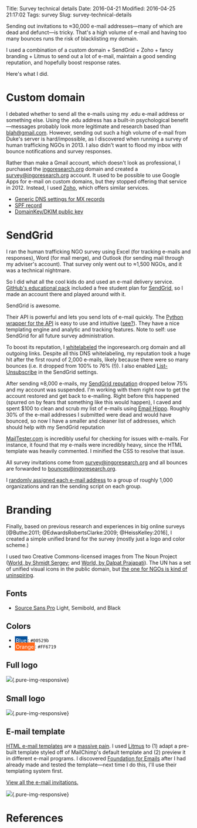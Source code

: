 Title: Survey technical details
Date: 2016-04-21
Modified: 2016-04-25 21:17:02
Tags: survey
Slug: survey-technical-details

Sending out invitations to ≈30,000 e-mail addresses—many of which are dead and defunct—is tricky. That's a high volume of e-mail and having too many bounces runs the risk of blacklisting my domain.

I used a combination of a custom domain + SendGrid + Zoho + fancy branding + Litmus to send out a lot of e-mail, maintain a good sending reputation, and hopefully boost response rates.

Here's what I did.


# Custom domain

I debated whether to send all the e-mails using my .edu e-mail address or something else. Using the .edu address has a built-in psychological benefit—messages probably look more legitimate and research based than blah@gmail.com. However, sending out such a high volume of e-mail from Duke's server is hard/impossible, as I discovered when running a survey of human trafficking NGOs in 2013. I also didn't want to flood my inbox with bounce notifications and survey responses.

Rather than make a Gmail account, which doesn't look as professional, I purchased the [ingoresearch.org](https://www.ingoresearch.org/) domain and created a survey@ingoresearch.org account. It used to be possible to use Google Apps for e-mail on custom domains, but they stopped offering that service in 2012. Instead, I used [Zoho](https://www.zoho.com/), which offers similar services.

- [Generic DNS settings for MX records](https://www.zoho.com/mail/help/adminconsole/configure-email-delivery.html)
- [SPF record](https://www.zoho.com/mail/help/adminconsole/spf-configuration.html)
- [DomainKey/DKIM public key](https://www.zoho.com/mail/help/adminconsole/domain-keys-configuration.html)


# SendGrid

I ran the human trafficking NGO survey using Excel (for tracking e-mails and responses), Word (for mail merge), and Outlook (for sending mail through my adviser's account). That survey only went out to ≈1,500 NGOs, and it was a technical nightmare.

So I did what all the cool kids do and used an e-mail delivery service. [GitHub's educational pack](https://education.github.com/pack) included a free student plan for [SendGrid](https://sendgrid.com/), so I made an account there and played around with it.

SendGrid is awesome.

Their API is powerful and lets you send lots of e-mail quickly. The [Python wrapper for the API](https://github.com/sendgrid/sendgrid-python) is easy to use and intuitive ([see?](https://github.com/andrewheiss/Dissertation/blob/master/Data/Survey/send_mail.py)). They have a nice templating engine and analytic and tracking features. Note to self: use SendGrid for all future survey administration.

To boost its reputation, I [whitelabeled](https://sendgrid.com/docs/User_Guide/Settings/Whitelabel/index.html) the ingoresearch.org domain and all outgoing links. Despite all this DNS whitelabeling, my reputation took a huge hit after the first round of 2,000 e-mails, likely because there were so many bounces (i.e. it dropped from 100% to 76% (!)). I also enabled [List-Unsubscribe](https://support.sendgrid.com/hc/en-us/articles/204379093-How-do-I-add-a-list-unsubscribe-header-to-my-emails-) in the SendGrid settings.

After sending ≈8,000 e-mails, my [SendGrid reputation](https://sendgrid.com/docs/Classroom/Deliver/Address_Lists/list_scrubbing_guide.html) dropped below 75% and my account was suspended. I'm working with them right now to get the account restored and get back to e-mailing. Right before this happened (spurred on by fears that something like this would happen), I caved and spent $100 to clean and scrub my list of e-mails using [Email Hippo](https://www.emailhippo.com/en-US). Roughly 30% of the e-mail addresses I submitted were dead and would have bounced, so now I have a smaller and cleaner list of addresses, which should help with my SendGrid reputation

[MailTester.com](https://www.mail-tester.com) is incredibly useful for checking for issues with e-mails. For instance, it found that my e-mails were incredibly heavy, since the HTML template was heavily commented. I minified the CSS to resolve that issue.

All survey invitations come from survey@ingoresearch.org and all bounces are forwarded to bounces@ingoresearch.org.

I [randomly assigned each e-mail address](https://github.com/andrewheiss/Dissertation/blob/master/Data/Survey/master_ingo_list.R) to a group of roughly 1,000 organizations and ran the sending script on each group.

# Branding

Finally, based on previous research and experiences in big online surveys [@Buthe:2011; @EdwardsRobertsClarke:2009; @HeissKelley:2016], I created a simple unified brand for the survey (mostly just a logo and color scheme.)

I used two Creative Commons-licensed images from The Noun Project ([World, by Shmidt Sergey](https://thenounproject.com/term/world/149710/); and [World, by Dalpat Prajapati](https://thenounproject.com/term/world/64588/)). The UN has a set of unified visual icons in the public domain, but [the one for NGOs is kind of uninspiring](https://thenounproject.com/term/ngo-office/4403/).

## Fonts

- [Source Sans Pro](https://github.com/adobe-fonts/source-sans-pro) Light, Semibold, and Black

## Colors

- <span style="padding: 0.2em; background-color: #00529b; color: #ffffff;">Blue</span>: `#00529b`
- <span style="padding: 0.2em; background-color: #FF6719; color: #ffffff;">Orange</span>: `#FF6719`

## Full logo

![](/files/images/ingo-survey-logo-big.png){.pure-img-responsive}

## Small logo

![](/files/images/ingo-survey-logo.png){.pure-img-responsive}


## E-mail template

[HTML e-mail templates](http://webdesign.tutsplus.com/tutorials/what-you-should-know-about-html-email--webdesign-12908) are a [massive pain](http://genius.com/7982100). I used [Litmus](https://litmus.com/) to (1) adapt a pre-built template styled off of MailChimp's default template and (2) preview it in different e-mail programs. I discovered [Foundation for Emails](http://foundation.zurb.com/emails.html) after I had already made and tested the template—next time I do this, I'll use their templating system first.

[View all the e-mail invitations.](/project/diss-ingos-in-autocracies/survey-invitations/)

![](/files/images/ingo-survey-email.png){.pure-img-responsive}


# References
